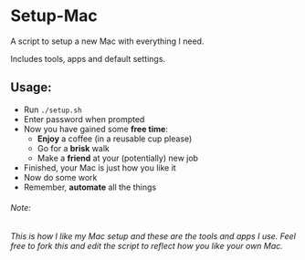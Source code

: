 # Setup-Mac
A script to setup a new Mac with everything I need.

Includes tools, apps and default settings.

## Usage:
 * Run `./setup.sh`
 * Enter password when prompted
 * Now you have gained some **free time**:
    * **Enjoy** a coffee (in a reusable cup please)
    * Go for a **brisk** walk
    * Make a **friend** at your (potentially) new job
 * Finished, your Mac is just how you like it
 * Now do some work
 * Remember, **automate** all the things

###### Note:
*This is how I like my Mac setup and these are the tools and apps I use. Feel free to fork this and edit the script to reflect how you like your own Mac.*
